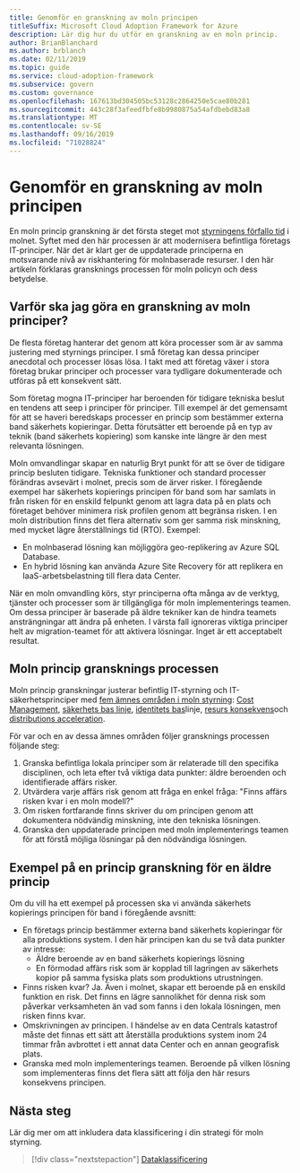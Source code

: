 ```yaml
---
title: Genomför en granskning av moln principen
titleSuffix: Microsoft Cloud Adoption Framework for Azure
description: Lär dig hur du utför en granskning av en moln princip.
author: BrianBlanchard
ms.author: brblanch
ms.date: 02/11/2019
ms.topic: guide
ms.service: cloud-adoption-framework
ms.subservice: govern
ms.custom: governance
ms.openlocfilehash: 167613bd304505bc53128c2864250e5cae80b281
ms.sourcegitcommit: 443c28f3afeedfbfe8b9980875a54afdbebd83a8
ms.translationtype: MT
ms.contentlocale: sv-SE
ms.lasthandoff: 09/16/2019
ms.locfileid: "71028824"
---
```

<!-- markdownlint-disable MD026 -->

# <a name="conduct-a-cloud-policy-review"></a>Genomför en granskning av moln principen

En moln princip granskning är det första steget mot [styrningens förfallo tid](../index.md) i molnet. Syftet med den här processen är att modernisera befintliga företags IT-principer. När det är klart ger de uppdaterade principerna en motsvarande nivå av riskhantering för molnbaserade resurser. I den här artikeln förklaras gransknings processen för moln policyn och dess betydelse.

## <a name="why-perform-a-cloud-policy-review"></a>Varför ska jag göra en granskning av moln principer?

De flesta företag hanterar det genom att köra processer som är av samma justering med styrnings principer. I små företag kan dessa principer anecdotal och processer lösas lösa. I takt med att företag växer i stora företag brukar principer och processer vara tydligare dokumenterade och utföras på ett konsekvent sätt.

Som företag mogna IT-principer har beroenden för tidigare tekniska beslut en tendens att seep i principer för principer. Till exempel är det gemensamt för att se haveri beredskaps processer en princip som bestämmer externa band säkerhets kopieringar. Detta förutsätter ett beroende på en typ av teknik (band säkerhets kopiering) som kanske inte längre är den mest relevanta lösningen.

Moln omvandlingar skapar en naturlig Bryt punkt för att se över de tidigare princip besluten tidigare. Tekniska funktioner och standard processer förändras avsevärt i molnet, precis som de ärver risker. I föregående exempel har säkerhets kopierings principen för band som har samlats in från risken för en enskild felpunkt genom att lagra data på en plats och företaget behöver minimera risk profilen genom att begränsa risken. I en moln distribution finns det flera alternativ som ger samma risk minskning, med mycket lägre återställnings tid (RTO). Exempel:

- En molnbaserad lösning kan möjliggöra geo-replikering av Azure SQL Database.
- En hybrid lösning kan använda Azure Site Recovery för att replikera en IaaS-arbetsbelastning till flera data Center.

När en moln omvandling körs, styr principerna ofta många av de verktyg, tjänster och processer som är tillgängliga för moln implementerings teamen. Om dessa principer är baserade på äldre tekniker kan de hindra teamets ansträngningar att ändra på enheten. I värsta fall ignoreras viktiga principer helt av migration-teamet för att aktivera lösningar. Inget är ett acceptabelt resultat.

## <a name="the-cloud-policy-review-process"></a>Moln princip gransknings processen

Moln princip granskningar justerar befintlig IT-styrning och IT-säkerhetsprinciper med [fem ämnes områden i moln styrning](../index.md): [Cost Management](../cost-management/index.md), [säkerhets bas linje](../security-baseline/index.md), [identitets bas](../identity-baseline/index.md)linje, [resurs konsekvens](../resource-consistency/index.md)och [distributions acceleration](../deployment-acceleration/index.md).

För var och en av dessa ämnes områden följer gransknings processen följande steg:

1. Granska befintliga lokala principer som är relaterade till den specifika disciplinen, och leta efter två viktiga data punkter: äldre beroenden och identifierade affärs risker.
2. Utvärdera varje affärs risk genom att fråga en enkel fråga: "Finns affärs risken kvar i en moln modell?"
3. Om risken fortfarande finns skriver du om principen genom att dokumentera nödvändig minskning, inte den tekniska lösningen.
4. Granska den uppdaterade principen med moln implementerings teamen för att förstå möjliga lösningar på den nödvändiga lösningen.

## <a name="example-of-a-policy-review-for-a-legacy-policy"></a>Exempel på en princip granskning för en äldre princip

Om du vill ha ett exempel på processen ska vi använda säkerhets kopierings principen för band i föregående avsnitt:

- En företags princip bestämmer externa band säkerhets kopieringar för alla produktions system. I den här principen kan du se två data punkter av intresse:
  - Äldre beroende av en band säkerhets kopierings lösning
  - En förmodad affärs risk som är kopplad till lagringen av säkerhets kopior på samma fysiska plats som produktions utrustningen.
- Finns risken kvar? Ja. Även i molnet, skapar ett beroende på en enskild funktion en risk. Det finns en lägre sannolikhet för denna risk som påverkar verksamheten än vad som fanns i den lokala lösningen, men risken finns kvar.
- Omskrivningen av principen. I händelse av en data Centrals katastrof måste det finnas ett sätt att återställa produktions system inom 24 timmar från avbrottet i ett annat data Center och en annan geografisk plats.
- Granska med moln implementerings teamen. Beroende på vilken lösning som implementeras finns det flera sätt att följa den här resurs konsekvens principen.

## <a name="next-steps"></a>Nästa steg

Lär dig mer om att inkludera data klassificering i din strategi för moln styrning.

> [!div class="nextstepaction"]
> [Dataklassificering](./data-classification.md)
